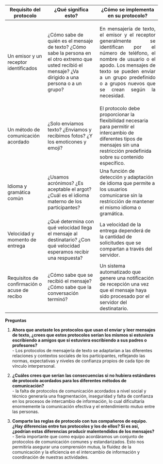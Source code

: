 
|Requisito del protocolo|¿Qué significa esto?|¿Cómo se implementa en su protocolo?|
|--|--|--|
| Un emisor y un receptor identificados | ¿Cómo sabe de quién es el mensaje de texto? ¿Cómo sabe la persona en el otro extremo que usted recibió el mensaje? ¿Va dirigido a una persona o a un grupo? | <p align="justify">En mensajería de texto, el emisor y el receptor generalmente se identifican por el número de teléfono, el nombre de usuario o el apodo. Los mensajes de texto se pueden enviar a un grupo predefinido o a grupos nuevos que se crean según la necesidad.</p> |
| Un método de comunicación acordado | ¿Solo enviamos texto? ¿Enviamos y recibimos fotos? ¿Y los emoticones y emoji? | El protocolo debe proporcionar la flexibilidad necesaria para permitir el intercambio de diferentes tipos de mensajes sin una restricción predefinida sobre su contenido específico. |
| Idioma y gramática común | ¿Usamos acrónimos? ¿Es aceptable el argot? ¿Cuál es el idioma materno de los participantes? | Una función de detección y adaptación de idioma que permite a los usuarios comunicarse sin la restricción de mantener el mismo idioma o gramática.  |
| Velocidad y momento de entrega | ¿Qué determina con qué velocidad llega el mensaje al destinatario? ¿Con qué velocidad esperamos recibir una respuesta? | La velocidad de la entrega dependerá de la cantidad de solicitudes que se compartan a través del servidor. |
| Requisitos de confirmación o acuse de recibo | ¿Cómo sabe que se recibió el mensaje? ¿Cómo sabe que la conversación terminó? | Un sistema automatizado que genere una notificación de recepción una vez que el mensaje haya sido procesado por el servidor del destinatario. |

**Preguntas**

1. **Ahora que anotaste los protocolos que usan el enviar y leer mensajes de texto, ¿crees que estos protocolos serían los mismos si estuviera escribiendo a amigos que si estuviera escribiendo a sus padres o profesores?** <br>- Los protocolos de mensajería de texto se adaptarían a las diferentes relaciones y contextos sociales de los participantes, reflejando las normas, expectativas y niveles de confianza propios de cada tipo de vínculo interpersonal.

2. **¿Cuáles crees que serían las consecuencias si no hubiera estándares de protocolo acordados para los diferentes métodos de comunicación?** <br>- la falta de protocolos de comunicación acordados a nivel social y técnico generaría una fragmentación, inseguridad y falta de confianza en los procesos de intercambio de información, lo cual dificultaría enormemente la comunicación efectiva y el entendimiento mutuo entre las personas.

3. **Comparte las reglas de protocolo con tus compañeros de equipo. ¿Hay diferencias entre tus protocolos y los de ellos? Si es así, ¿podrían estas diferencias producir malentendidos de los mensajes?** <br>- Sería importante que como equipo acordáramos un conjunto de protocolos de comunicación comunes y estandarizados. Esto nos permitiría asegurar una comprensión mutua, la fluidez de la comunicación y la eficiencia en el intercambio de información y coordinación de nuestras actividades.
